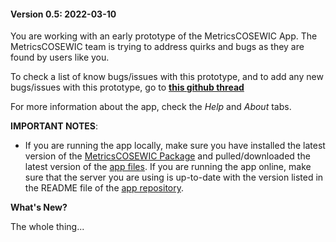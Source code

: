 #### Version 0.5: 2022-03-10

You are working with an early prototype of the MetricsCOSEWIC App.
The MetricsCOSEWIC team is trying to address quirks and bugs
as they are found by users like you. 

To check a list of know bugs/issues with this prototype, 
and to add any new bugs/issues with this prototype,
go to **[this github thread](https://github.com/SOLV-Code/MetricsCOSEWIC-App/issues/1)**

For more information about the app, check the *Help* and *About* tabs.

**IMPORTANT NOTES**: 

* If you are running the app locally, make sure you have installed the
latest version of the [MetricsCOSEWIC Package](https://github.com/SOLV-Code/MetricsCOSEWIC) and pulled/downloaded the latest version of the [app files](https://github.com/SOLV-Code/MetricsCOSEWIC-App).
If you are running the app online, make sure that the server you are using is up-to-date with the version listed in the README file of the [app repository](https://github.com/SOLV-Code/MetricsCOSEWIC-App).





**What's New?**


The whole thing...